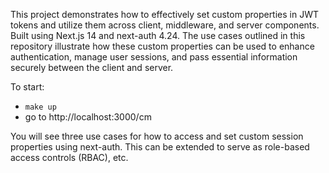 
This project demonstrates how to effectively set custom properties in JWT tokens and utilize them across client, middleware, and server components. Built using Next.js 14 and next-auth 4.24. The use cases outlined in this repository illustrate how these custom properties can be used to enhance authentication, manage user sessions, and pass essential information securely between the client and server.

To start:
- `make up`
- go to http://localhost:3000/cm

You will see three use cases for how to access and set custom session properties using next-auth. This can be extended to serve as role-based access controls (RBAC), etc.
